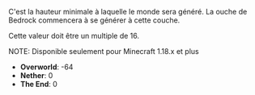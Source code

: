 C'est la hauteur minimale à laquelle le monde sera généré. La ouche de Bedrock commencera à se générer à cette couche.

Cette valeur doit être un multiple de 16.

NOTE: Disponible seulement pour Minecraft 1.18.x et plus

- **Overworld**: -64
- **Nether**: 0
- **The End**: 0